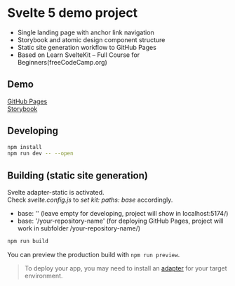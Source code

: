 # Svelte 5 demo project
- Single landing page with anchor link navigation
- Storybook and atomic design component structure
- Static site generation workflow to GitHub Pages
- Based on Learn SvelteKit – Full Course for Beginners(freeCodeCamp.org)

## Demo
[GitHub Pages](https://akikurvinen.github.io/svelte-gym-app-landingpage/)  
[Storybook](https://akikurvinen.github.io/svelte-gym-app-landingpage/storybook-static/)

## Developing
```bash
npm install  
npm run dev -- --open
```

## Building (static site generation)
Svelte adapter-static is activated.  
Check *svelte.config.js* to *set kit: paths: base* accordingly.
- base: '' (leave empty for developing, project will show in localhost:5174/)
- base: '/your-repository-name' (for deploying GitHub Pages, project will work in subfolder /your-repository-name/)

```bash
npm run build
```

You can preview the production build with `npm run preview`.

> To deploy your app, you may need to install an [adapter](https://svelte.dev/docs/kit/adapters) for your target environment.
